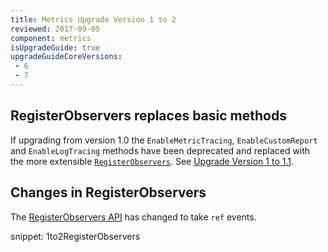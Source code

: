 ```yaml
---
title: Metrics Upgrade Version 1 to 2
reviewed: 2017-09-05
component: metrics
isUpgradeGuide: true
upgradeGuideCoreVersions:
 - 6
 - 7
---
```



## RegisterObservers replaces basic methods

If upgrading from version 1.0 the `EnableMetricTracing`, `EnableCustomReport` and `EnableLogTracing` methods have been deprecated and replaced with the more extensible [`RegisterObservers`](/monitoring/metrics/raw.md#reporting-metrics-data-to-any-external-storage). See [Upgrade Version 1 to 1.1](/nservicebus/upgrades/metrics-1to1.1.md#registerobservers-replaces-basic-methods).


## Changes in RegisterObservers

The [RegisterObservers API](/monitoring/metrics/raw.md#reporting-metrics-data-to-any-external-storage) has changed to take `ref` events.

snippet: 1to2RegisterObservers
